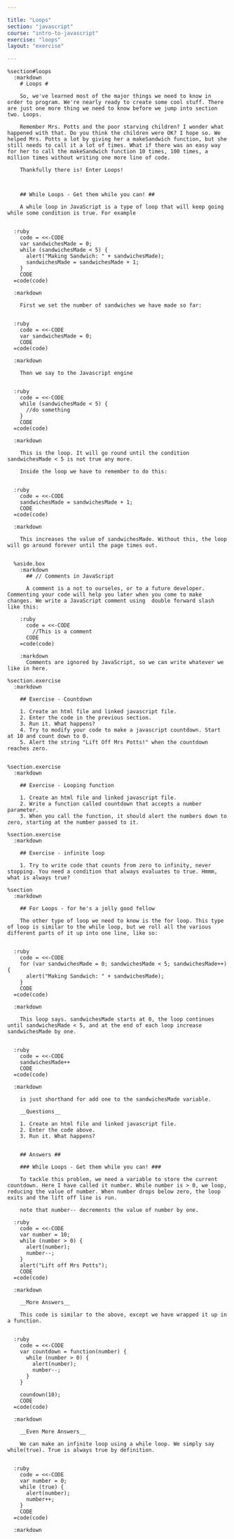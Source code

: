 ```yaml
---

title: "Loops"
section: "javascript"
course: "intro-to-javascript"
exercise: "loops"
layout: "exercise"

---
```


    %section#loops
      :markdown
        # Loops #

        So, we've learned most of the major things we need to know in order to program. We're nearly ready to create some cool stuff. There are just one more thing we need to know before we jump into section two. Loops.

        Remember Mrs. Potts and the poor starving children? I wonder what happened with that. Do you think the children were OK? I hope so. We helped Mrs. Potts a lot by giving her a makeSandwich function, but she still needs to call it a lot of times. What if there was an easy way for her to call the makeSandwich function 10 times, 100 times, a million times without writing one more line of code.

        Thankfully there is! Enter Loops!



        ## While Loops - Get them while you can! ##

        A while loop in JavaScript is a type of loop that will keep going while some condition is true. For example


      :ruby
        code = <<-CODE
        var sandwichesMade = 0;
        while (sandwichesMade < 5) {
          alert("Making Sandwich: " + sandwichesMade);
          sandwichesMade = sandwichesMade + 1;
        }
        CODE
      =code(code)

      :markdown

        First we set the number of sandwiches we have made so far:


      :ruby
        code = <<-CODE
        var sandwichesMade = 0;
        CODE
      =code(code)

      :markdown

        Then we say to the Javascript engine


      :ruby
        code = <<-CODE
        while (sandwichesMade < 5) {
          //do something
        }
        CODE
      =code(code)

      :markdown

        This is the loop. It will go round until the condition sandwichesMade < 5 is not true any more.

        Inside the loop we have to remember to do this:


      :ruby
        code = <<-CODE
        sandwichesMade = sandwichesMade + 1;
        CODE
      =code(code)

      :markdown

        This increases the value of sandwichesMade. Without this, the loop will go around forever until the page times out.


      %aside.box
        :markdown
          ## // Comments in JavaScript

          A comment is a not to ourseles, or to a future developer. Commenting your code will help you later when you come to make changes. We write a JavaScript comment using  double forward slash like this:

        :ruby
          code = <<-CODE
            //This is a comment
          CODE
        =code(code)

        :markdown
          Comments are ignored by JavaScript, so we can write whatever we like in here.

    %section.exercise
      :markdown

        ## Exercise - Countdown

        1. Create an html file and linked javascript file.
        2. Enter the code in the previous section.
        3. Run it. What happens?
        4. Try to modify your code to make a javascript countdown. Start at 10 and count down to 0.
        5. Alert the string "Lift Off Mrs Potts!" when the countdown reaches zero.


    %section.exercise
      :markdown

        ## Exercise - Looping function

        1. Create an html file and linked javascript file.
        2. Write a function called countdown that accepts a number parameter.
        3. When you call the function, it should alert the numbers down to zero, starting at the number passed to it.

    %section.exercise
      :markdown

        ## Exercise - infinite loop

        1. Try to write code that counts from zero to infinity, never stopping. You need a condition that always evaluates to true. Hmmm, what is always true?

    %section
      :markdown

        ## For Loops - for he's a jolly good fellow

        The other type of loop we need to know is the for loop. This type of loop is similar to the while loop, but we roll all the various different parts of it up into one line, like so:


      :ruby
        code = <<-CODE
        for (var sandwichesMade = 0; sandwichesMade < 5; sandwichesMade++) {
          alert("Making Sandwich: " + sandwichesMade);
        }
        CODE
      =code(code)

      :markdown

        This loop says. sandwichesMade starts at 0, the loop continues until sandwichesMade < 5, and at the end of each loop increase sandwichesMade by one.


      :ruby
        code = <<-CODE
        sandwichesMade++
        CODE
      =code(code)

      :markdown

        is just shorthand for add one to the sandwichesMade variable.

        __Questions__

        1. Create an html file and linked javascript file.
        2. Enter the code above.
        3. Run it. What happens?


        ## Answers ##

        ### While Loops - Get them while you can! ###

        To tackle this problem, we need a variable to store the current countdown. Here I have called it number. While number is > 0, we loop, reducing the value of number. When number drops below zero, the loop exits and the lift off line is run.

        note that number-- decrements the value of number by one.

      :ruby
        code = <<-CODE
        var number = 10;
        while (number > 0) {
          alert(number);
          number--;
        }
        alert("Lift off Mrs Potts");
        CODE
      =code(code)

      :markdown

        __More Answers__

        This code is similar to the above, except we have wrapped it up in a function.


      :ruby
        code = <<-CODE
        var countdown = function(number) {
          while (number > 0) {
            alert(number);
            number--;
          }
        }

        coundown(10);
        CODE
      =code(code)

      :markdown

        __Even More Answers__

        We can make an infinite loop using a while loop. We simply say while(true). True is always true by definition.


      :ruby
        code = <<-CODE
        var number = 0;
        while (true) {
          alert(number);
          number++;
        }
        CODE
      =code(code)

      :markdown
